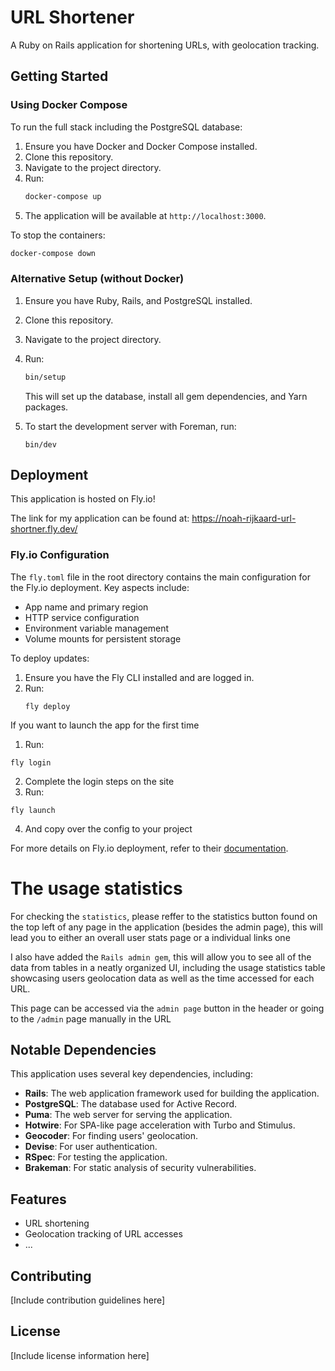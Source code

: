 # URL Shortener

A Ruby on Rails application for shortening URLs, with geolocation tracking.

## Getting Started

### Using Docker Compose

To run the full stack including the PostgreSQL database:

1. Ensure you have Docker and Docker Compose installed.
2. Clone this repository.
3. Navigate to the project directory.
4. Run:
   ```bash
   docker-compose up
   ```
5. The application will be available at `http://localhost:3000`.

To stop the containers:
```bash
docker-compose down
```

### Alternative Setup (without Docker)

1. Ensure you have Ruby, Rails, and PostgreSQL installed.
2. Clone this repository.
3. Navigate to the project directory.
4. Run:
   ```bash
   bin/setup
   ```
   This will set up the database, install all gem dependencies, and Yarn packages.

5. To start the development server with Foreman, run:
   ```
   bin/dev
   ```

## Deployment

This application is hosted on Fly.io!

The link for my application can be found at: https://noah-rijkaard-url-shortner.fly.dev/

### Fly.io Configuration

The `fly.toml` file in the root directory contains the main configuration for the Fly.io deployment. Key aspects include:

- App name and primary region
- HTTP service configuration
- Environment variable management
- Volume mounts for persistent storage

To deploy updates:
1. Ensure you have the Fly CLI installed and are logged in.
2. Run:
   ```
   fly deploy
   ```

If you want to launch the app for the first time
1. Run:
  ```
  fly login
  ```
2. Complete the login steps on the site
3. Run:
  ```
  fly launch
  ```
4. And copy over the config to your project


For more details on Fly.io deployment, refer to their [documentation](https://fly.io/docs/rails/).


# The usage statistics
For checking the `statistics`, please reffer to the statistics button found on the top left of any page in the application (besides the admin page), this will lead you to either an overall user stats page or a individual links one

I also have added the `Rails admin gem`, this will allow you to see all of the data from tables in a neatly organized UI, including the usage statistics table showcasing users geolocation data as well as the time accessed for each URL.

This page can be accessed via the `admin page` button in the header or going to the `/admin` page manually in the URL

## Notable Dependencies

This application uses several key dependencies, including:

- **Rails**: The web application framework used for building the application.
- **PostgreSQL**: The database used for Active Record.
- **Puma**: The web server for serving the application.
- **Hotwire**: For SPA-like page acceleration with Turbo and Stimulus.
- **Geocoder**: For finding users' geolocation.
- **Devise**: For user authentication.
- **RSpec**: For testing the application.
- **Brakeman**: For static analysis of security vulnerabilities.

## Features

- URL shortening
- Geolocation tracking of URL accesses
- ...

## Contributing

[Include contribution guidelines here]

## License

[Include license information here]